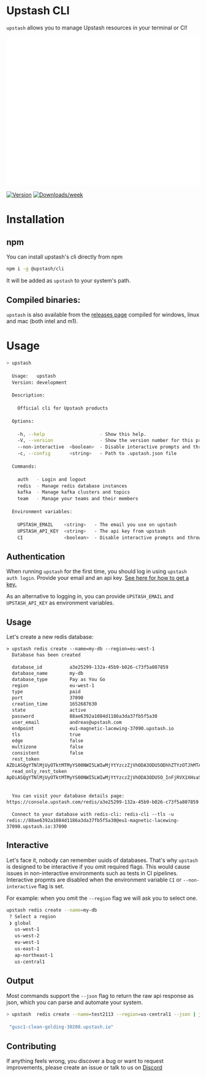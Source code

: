 # Upstash CLI

`upstash` allows you to manage Upstash resources in your terminal or CI!

![](./img/banner.svg)

[![Version](https://img.shields.io/npm/v/lstr.svg)](https://npmjs.org/package/@upstash/cli)
[![Downloads/week](https://img.shields.io/npm/dw/lstr.svg)](https://npmjs.org/package/@upstash/cli)

# Installation

## npm

You can install upstash's cli directly from npm

```bash
npm i -g @upstash/cli
```

It will be added as `upstash` to your system's path.

## Compiled binaries:

`upstash` is also available from the
[releases page](https://github.com/upstash/upstash-cli/releases/latest) compiled
for windows, linux and mac (both intel and m1).

# Usage

```bash
> upstash

  Usage:   upstash
  Version: development

  Description:

    Official cli for Upstash products

  Options:

    -h, --help                    - Show this help.
    -V, --version                 - Show the version number for this program.
    --non-interactive  <boolean>  - Disable interactive prompts and throws an error instead
    -c, --config       <string>   - Path to .upstash.json file

  Commands:

    auth   - Login and logout
    redis  - Manage redis database instances
    kafka  - Manage kafka clusters and topics
    team   - Manage your teams and their members

  Environment variables:

    UPSTASH_EMAIL    <string>   - The email you use on upstash
    UPSTASH_API_KEY  <string>   - The api key from upstash
    CI               <boolean>  - Disable interactive prompts and throws an error instead
```

## Authentication

When running `upstash` for the first time, you should log in using
`upstash auth login`. Provide your email and an api key.
[See here for how to get a key.](https://docs.upstash.com/redis/howto/developerapi#api-development)

As an alternative to logging in, you can provide `UPSTASH_EMAIL` and
`UPSTASH_API_KEY` as environment variables.

## Usage

Let's create a new redis database:

```
> upstash redis create --name=my-db --region=eu-west-1
  Database has been created

  database_id          a3e25299-132a-45b9-b026-c73f5a807859
  database_name        my-db
  database_type        Pay as You Go
  region               eu-west-1
  type                 paid
  port                 37090
  creation_time        1652687630
  state                active
  password             88ae6392a1084d1186a3da37fb5f5a30
  user_email           andreas@upstash.com
  endpoint             eu1-magnetic-lacewing-37090.upstash.io
  tls                  true
  edge                 false
  multizone            false
  consistent           false
  rest_token           AZDiASQgYTNlMjUyOTktMTMyYS00NWI5LWIwMjYtYzczZjVhODA3ODU5ODhhZTYzOTJhMTA4NGQxMTg2YTNkYTM3ZmI1ZjVhMzA=
  read_only_rest_token ApDiASQgYTNlMjUyOTktMTMyYS00NWI5LWIwMjYtYzczZjVhODA3ODU5O_InFjRVX1XHsaSjq1wSerFCugZ8t8O1aTfbF6Jhq1I=


  You can visit your database details page: https://console.upstash.com/redis/a3e25299-132a-45b9-b026-c73f5a807859

  Connect to your database with redis-cli: redis-cli --tls -u redis://88ae6392a1084d1186a3da37fb5f5a30@eu1-magnetic-lacewing-37090.upstash.io:37090
```

## Interactive

Let's face it, nobody can remember uuids of databases. That's why `upstash` is
designed to be interactive if you omit required flags. This would cause issues
in non-interactive environments such as tests in CI pipelines. Interactive
propmts are disabled when the environment variable `CI` or `--non-interactive`
flag is set.

For example: when you omit the `--region` flag we will ask you to select one.

```bash
upstash redis create --name=my-db
 ? Select a region
 ❯ global
   us-west-1
   us-west-2
   eu-west-1
   us-east-1
   ap-northeast-1
   us-central1
```

## Output

Most commands support the `--json` flag to return the raw api response as json,
which you can parse and automate your system.

```bash
> upstash  redis create --name=test2113 --region=us-central1 --json | jq '.endpoint'

 "gusc1-clean-gelding-30208.upstash.io"
```

## Contributing

If anything feels wrong, you discover a bug or want to request improvements,
please create an issue or talk to us on
[Discord](https://discord.com/invite/w9SenAtbme)
